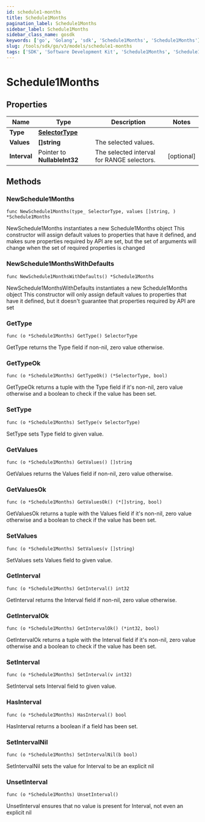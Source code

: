 ```yaml
---
id: schedule1-months
title: Schedule1Months
pagination_label: Schedule1Months
sidebar_label: Schedule1Months
sidebar_class_name: gosdk
keywords: ['go', 'Golang', 'sdk', 'Schedule1Months', 'Schedule1Months'] 
slug: /tools/sdk/go/v3/models/schedule1-months
tags: ['SDK', 'Software Development Kit', 'Schedule1Months', 'Schedule1Months']
---
```


# Schedule1Months

## Properties

Name | Type | Description | Notes
------------ | ------------- | ------------- | -------------
**Type** | [**SelectorType**](selector-type) |  | 
**Values** | **[]string** | The selected values.  | 
**Interval** | Pointer to **NullableInt32** | The selected interval for RANGE selectors.  | [optional] 

## Methods

### NewSchedule1Months

`func NewSchedule1Months(type_ SelectorType, values []string, ) *Schedule1Months`

NewSchedule1Months instantiates a new Schedule1Months object
This constructor will assign default values to properties that have it defined,
and makes sure properties required by API are set, but the set of arguments
will change when the set of required properties is changed

### NewSchedule1MonthsWithDefaults

`func NewSchedule1MonthsWithDefaults() *Schedule1Months`

NewSchedule1MonthsWithDefaults instantiates a new Schedule1Months object
This constructor will only assign default values to properties that have it defined,
but it doesn't guarantee that properties required by API are set

### GetType

`func (o *Schedule1Months) GetType() SelectorType`

GetType returns the Type field if non-nil, zero value otherwise.

### GetTypeOk

`func (o *Schedule1Months) GetTypeOk() (*SelectorType, bool)`

GetTypeOk returns a tuple with the Type field if it's non-nil, zero value otherwise
and a boolean to check if the value has been set.

### SetType

`func (o *Schedule1Months) SetType(v SelectorType)`

SetType sets Type field to given value.


### GetValues

`func (o *Schedule1Months) GetValues() []string`

GetValues returns the Values field if non-nil, zero value otherwise.

### GetValuesOk

`func (o *Schedule1Months) GetValuesOk() (*[]string, bool)`

GetValuesOk returns a tuple with the Values field if it's non-nil, zero value otherwise
and a boolean to check if the value has been set.

### SetValues

`func (o *Schedule1Months) SetValues(v []string)`

SetValues sets Values field to given value.


### GetInterval

`func (o *Schedule1Months) GetInterval() int32`

GetInterval returns the Interval field if non-nil, zero value otherwise.

### GetIntervalOk

`func (o *Schedule1Months) GetIntervalOk() (*int32, bool)`

GetIntervalOk returns a tuple with the Interval field if it's non-nil, zero value otherwise
and a boolean to check if the value has been set.

### SetInterval

`func (o *Schedule1Months) SetInterval(v int32)`

SetInterval sets Interval field to given value.

### HasInterval

`func (o *Schedule1Months) HasInterval() bool`

HasInterval returns a boolean if a field has been set.

### SetIntervalNil

`func (o *Schedule1Months) SetIntervalNil(b bool)`

 SetIntervalNil sets the value for Interval to be an explicit nil

### UnsetInterval
`func (o *Schedule1Months) UnsetInterval()`

UnsetInterval ensures that no value is present for Interval, not even an explicit nil

